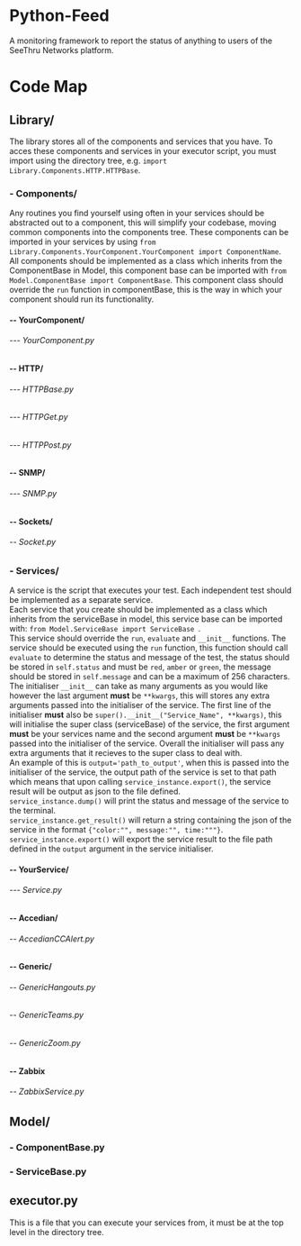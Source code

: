# Python-Feed
A monitoring framework to report the status of anything to users of the SeeThru Networks platform.

# Code Map

## Library/
The library stores all of the components and services that you have. To acces these components and services in your executor script, you must import using the directory tree, e.g. `import Library.Components.HTTP.HTTPBase`.  
### - Components/
Any routines you find yourself using often in your services should be abstracted out to a component, this will simplify your codebase, moving common components into the components tree. These components can be imported in your services by using `from Library.Components.YourComponent.YourComponent import ComponentName`.  
All components should be implemented as a class which inherits from the ComponentBase in Model, this component base can be imported with `from Model.ComponentBase import ComponentBase`. 
This component class should override the `run` function in componentBase, this is the way in which your component should run its functionality.  
#### -- YourComponent/
###### --- YourComponent.py
#### -- HTTP/
###### --- HTTPBase.py
###### --- HTTPGet.py
###### --- HTTPPost.py
#### -- SNMP/
###### --- SNMP.py
#### -- Sockets/
###### -- Socket.py
### - Services/
A service is the script that executes your test. Each independent test should be implemented as a separate service.  
Each service that you create should be implemented as a class which inherits from the serviceBase in model, this service base can be imported with: `from Model.ServiceBase import ServiceBase `.  
This service should override the `run`, `evaluate` and `__init__` functions. The service should be executed using the `run` function, this function should call `evaluate` to determine the status and message of the test, the status should be stored in `self.status` and must be `red`, `amber` or `green`, the message should be stored in `self.message` and can be a maximum of 256 characters.  
The initialiser `__init__` can take as many arguments as you would like however the last argument **must** be `**kwargs`, this will stores any extra arguments passed into the initialiser of the service. The first line of the initialiser **must** also be `super().__init__("Service_Name", **kwargs)`, this will initialise the super class (serviceBase) of the service, the first argument **must** be your services name and the second argument **must** be `**kwargs` passed into the initialiser of the service. Overall the initialiser will pass any extra arguments that it recieves to the super class to deal with.  
An example of this is `output='path_to_output'`, when this is passed into the initialiser of the service, the output path of the service is set to that path which means that upon calling `service_instance.export()`, the service result will be output as json to the file defined.  
`service_instance.dump()` will print the status and message of the service to the terminal.  
`service_instance.get_result()` will return a string containing the json of the service in the format `{"color:"", message:"", time:"""}`.  
`service_instance.export()` will export the service result to the file path defined in the `output` argument in the service initialiser.  
#### -- YourService/
###### --- Service.py
#### -- Accedian/
###### -- AccedianCCAlert.py
#### -- Generic/
###### -- GenericHangouts.py
###### -- GenericTeams.py
###### -- GenericZoom.py
#### -- Zabbix
###### -- ZabbixService.py
## Model/
### - ComponentBase.py
### - ServiceBase.py
## executor.py
This is a file that you can execute your services from, it must be at the top level in the directory tree.  
